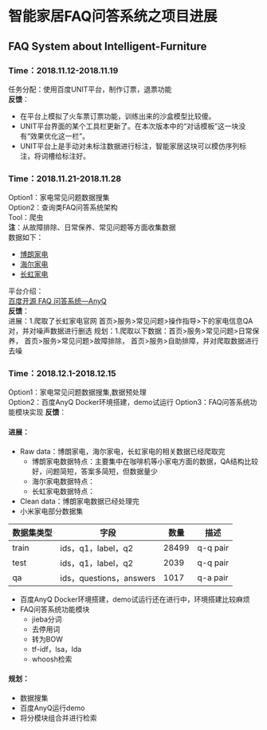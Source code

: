 # 智能家居FAQ问答系统之项目进展
## FAQ System about Intelligent-Furniture
### **Time：2018.11.12-2018.11.19**      
任务分配：使用百度UNIT平台，制作订票，退票功能  
**反馈**：  
- 在平台上模拟了火车票订票功能，训练出来的沙盒模型比较傻。  
- UNIT平台界面的某个工具栏更新了。在本次版本中的“对话模板”这一块没有“效果优化这一栏”。  
- UNIT平台上是手动对未标注数据进行标注，智能家居这块可以模仿序列标注，将词槽给标注好。  

### **Time：2018.11.21-2018.11.28**  
Option1：家电常见问题数据搜集  
Option2：查询类FAQ问答系统架构   
Tool：爬虫  
**注**：从故障排除、日常保养、常见问题等方面收集数据  
数据如下：  
- [博朗家电](https://www2.braunhousehold.com/zh-cn/customer-support/faq-section?search=+)  
- [海尔家电](https://www.haier.com/cn/services_supports/overview/small_applications/daily_use/troubles/index_1.shtml)  
- [长虹家电](http://cn.changhong.com/fw/cjwt/czzd/)  
  
平台介绍：  
[百度开源 FAQ 问答系统—AnyQ](https://www.jiqizhixin.com/articles/2018-08-24-17)  
**反馈**：  
进展：1.爬取了长虹家电官网 首页>服务>常见问题>操作指导>下的家电信息QA对，并对噪声数据进行删选
规划：1.爬取以下数据：首页>服务>常见问题>日常保养， 首页>服务>常见问题>故障排除， 首页>服务>自助排障，并对爬取数据进行去噪

### **Time：2018.12.1-2018.12.15**  
Option1：家电常见问题数据搜集,数据预处理  
Option2：百度AnyQ Docker环境搭建，demo试运行
Option3：FAQ问答系统功能模块实现
**反馈**：  
#### 进展：
- Raw data：博朗家电，海尔家电，长虹家电的相关数据已经爬取完
  - 博朗家电数据特点：主要集中在咖啡机等小家电方面的数据，QA结构比较好，问题简短，答案多简短，但数据量少  
  - 海尔家电数据特点：  
  - 长虹家电数据特点：
- Clean data：博朗家电数据已经处理完
- 小米家电部分数据集  

|数据集类型|字段|数量|描述| 
|-|-|-|-|
|train|ids，q1，label，q2|28499|q-q pair|
|test|ids，q1，label，q2|2039|q-q pair|
|qa|ids，questions，answers|1017|q-a pair|  
- 百度AnyQ Docker环境搭建，demo试运行还在进行中，环境搭建比较麻烦
- FAQ问答系统功能模块
  - jieba分词
  - 去停用词
  - 转为BOW
  - tf-idf，lsa，lda
  - whoosh检索
#### 规划：
- 数据搜集
- 百度AnyQ运行demo
- 将分模块组合并进行检索
